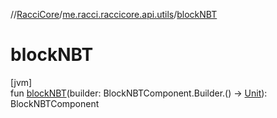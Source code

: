 //[RacciCore](../../index.md)/[me.racci.raccicore.api.utils](index.md)/[blockNBT](block-n-b-t.md)

# blockNBT

[jvm]\
fun [blockNBT](block-n-b-t.md)(builder: BlockNBTComponent.Builder.() -&gt; [Unit](https://kotlinlang.org/api/latest/jvm/stdlib/kotlin/-unit/index.html)): BlockNBTComponent
